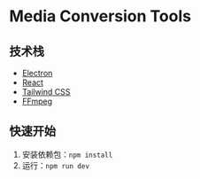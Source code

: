 # Media Conversion Tools

## 技术栈

- [Electron](https://electronjs.org/)
- [React](https://react.dev/)
- [Tailwind CSS](https://tailwindcss.com/)
- [FFmpeg](https://ffmpeg.org/)

## 快速开始

1. 安装依赖包：`npm install`
2. 运行：`npm run dev`
